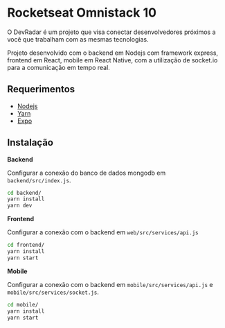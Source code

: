 # Rocketseat Omnistack 10

O DevRadar é um projeto que visa conectar desenvolvedores próximos a você que trabalham com as mesmas tecnologias.

Projeto desenvolvido com o backend em Nodejs com framework express, frontend em React, mobile em React Native, com a utilização de socket.io para a comunicação em tempo real.

## Requerimentos

- [Nodejs](https://nodejs.org/en/)
- [Yarn](https://yarnpkg.com/)
- [Expo](https://expo.io/)

## Instalação

**Backend**

Configurar a conexão do banco de dados mongodb em `backend/src/index.js`.

```bash
cd backend/
yarn install
yarn dev
```

**Frontend**

Configurar a conexão com o backend em `web/src/services/api.js`

```bash
cd frontend/
yarn install
yarn start
```

**Mobile**

Configurar a conexão com o backend em `mobile/src/services/api.js` e `mobile/src/services/socket.js`.

```bash
cd mobile/
yarn install
yarn start
```
